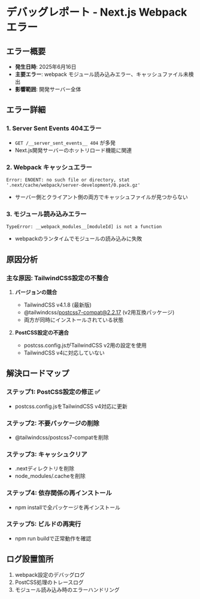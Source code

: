 # デバッグレポート - Next.js Webpack エラー

## エラー概要
- **発生日時**: 2025年6月16日
- **主要エラー**: webpack モジュール読み込みエラー、キャッシュファイル未検出
- **影響範囲**: 開発サーバー全体

## エラー詳細

### 1. Server Sent Events 404エラー
- `GET /__server_sent_events__ 404` が多発
- Next.js開発サーバーのホットリロード機能に関連

### 2. Webpack キャッシュエラー
```
Error: ENOENT: no such file or directory, stat '.next/cache/webpack/server-development/0.pack.gz'
```
- サーバー側とクライアント側の両方でキャッシュファイルが見つからない

### 3. モジュール読み込みエラー
```
TypeError: __webpack_modules__[moduleId] is not a function
```
- webpackのランタイムでモジュールの読み込みに失敗

## 原因分析

### 主な原因: TailwindCSS設定の不整合
1. **バージョンの競合**
   - TailwindCSS v4.1.8 (最新版)
   - @tailwindcss/postcss7-compat@2.2.17 (v2用互換パッケージ)
   - 両方が同時にインストールされている状態

2. **PostCSS設定の不適合**
   - postcss.config.jsがTailwindCSS v2用の設定を使用
   - TailwindCSS v4に対応していない

## 解決ロードマップ

### ステップ1: PostCSS設定の修正 ✅
- postcss.config.jsをTailwindCSS v4対応に更新

### ステップ2: 不要パッケージの削除
- @tailwindcss/postcss7-compatを削除

### ステップ3: キャッシュクリア
- .nextディレクトリを削除
- node_modules/.cacheを削除

### ステップ4: 依存関係の再インストール
- npm installで全パッケージを再インストール

### ステップ5: ビルドの再実行
- npm run buildで正常動作を確認

## ログ設置箇所
1. webpack設定のデバッグログ
2. PostCSS処理のトレースログ
3. モジュール読み込み時のエラーハンドリング